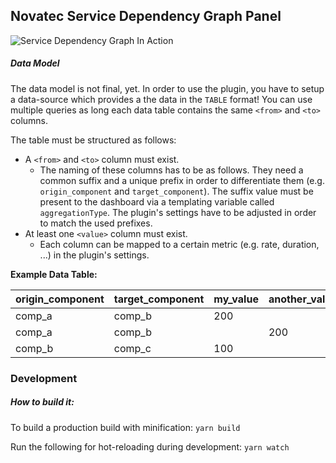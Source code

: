 ## Novatec Service Dependency Graph Panel

![Service Dependency Graph In Action](https://raw.githubusercontent.com/NovatecConsulting/novatec-service-dependency-graph-panel/master/src/img/service-dependency-graph-panel.gif)

##### Data Model

The data model is not final, yet.
In order to use the plugin, you have to setup a data-source which provides a the data in the `TABLE` format! You can use multiple queries as long each data table contains the same `<from>` and `<to>` columns.

The table must be structured as follows:
- A `<from>` and `<to>` column must exist.
  - The naming of these columns has to be as follows. They need a common suffix and a unique prefix in order to differentiate them (e.g. `origin_component` and `target_component`). The suffix value must be present to the dashboard via a templating variable called `aggregationType`. The plugin's settings have to be adjusted in order to match the used prefixes.
- At least one `<value>` column must exist.
  - Each column can be mapped to a certain metric (e.g. rate, duration, ...) in the plugin's settings.

__Example Data Table:__

| origin_component | target_component | my_value | another_value |
|---|---|---|---|
| comp_a | comp_b | 200 | |
| comp_a | comp_b | | 200 |
| comp_b | comp_c | 100 | |

### Development

##### How to build it:

To build a production build with minification: `yarn build`

Run the following for hot-reloading during development: `yarn watch`
